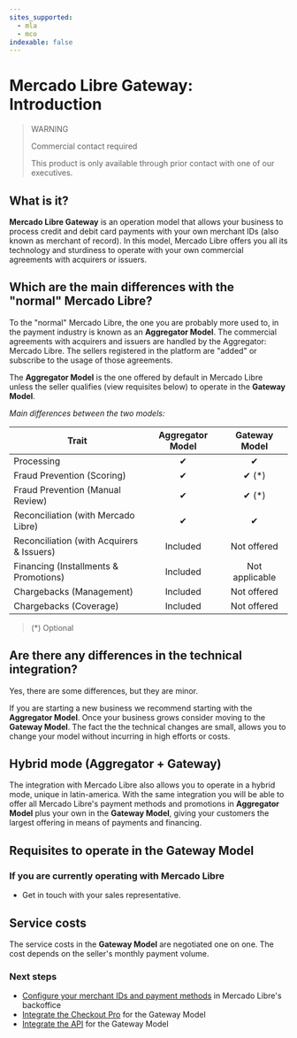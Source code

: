 ```yaml
---
sites_supported:
  - mla
  - mco
indexable: false
---
```


# Mercado Libre Gateway: Introduction

> WARNING
>
> Commercial contact required
>
> This product is only available through prior contact with one of our executives.

## What is it?

**Mercado Libre Gateway** is an operation model that allows your business to process credit and debit card payments with your own merchant IDs (also known as merchant of record). In this model, Mercado Libre offers you all its technology and sturdiness to operate with your own commercial agreements with acquirers or issuers.

## Which are the main differences with the "normal" Mercado Libre?

To the "normal" Mercado Libre, the one you are probably more used to, in the payment industry is known as an **Aggregator Model**. The commercial agreements with acquirers and issuers are handled by the Aggregator: Mercado Libre. The sellers registered in the platform are "added" or subscribe to the usage of those agreements.

The **Aggregator Model** is the one offered by default in Mercado Libre unless the seller qualifies (view requisites below) to operate in the **Gateway Model**.

_Main differences between the two models:_

| Trait | Aggregator Model | Gateway Model |
| --- | :---: | :---: |
| Processing | ✔ | ✔ |
| Fraud Prevention (Scoring) | ✔ | ✔ (*) |
| Fraud Prevention (Manual Review) | ✔ | ✔ (*) |
| Reconciliation (with Mercado Libre) | ✔ | ✔ |
| Reconciliation (with Acquirers & Issuers) | Included | Not offered |
| Financing (Installments & Promotions) | Included | Not applicable |
| Chargebacks (Management) | Included | Not offered |
| Chargebacks (Coverage) |Included | Not offered |

> (\*) Optional

## Are there any differences in the technical integration?

Yes, there are some differences, but they are minor.

If you are starting a new business we recommend starting with the **Aggregator Model**. Once your business grows consider moving to the **Gateway Model**. The fact the the technical changes are small, allows you to change your model without incurring in high efforts or costs.

## Hybrid mode (Aggregator + Gateway)

The integration with Mercado Libre also allows you to operate in a hybrid mode, unique in latin-america. With the same integration you will be able to offer all Mercado Libre's payment methods and promotions in **Aggregator Model** plus your own in the **Gateway Model**, giving your customers the largest offering in means of payments and financing.

## Requisites to operate in the Gateway Model

### If you are currently operating with Mercado Libre

* Get in touch with your sales representative.

## Service costs

The service costs in the **Gateway Model** are negotiated one on one. The cost depends on the seller's monthly payment volume.

### Next steps

* [Configure your merchant IDs and payment methods](https://www.mercadopago[FAKER][URL][DOMAIN]/developers/en/guides/online-payments/gateway/general-considerations/configuration) in Mercado Libre's backoffice
* [Integrate the Checkout Pro](https://www.mercadopago[FAKER][URL][DOMAIN]/developers/en/guides/online-payments/gateway/checkout-pro/receiving-payments) for the Gateway Model
* [Integrate the API](https://www.mercadopago[FAKER][URL][DOMAIN]/developers/en/guides/online-payments/gateway/checkout-api/receiving-payments) for the Gateway Model
